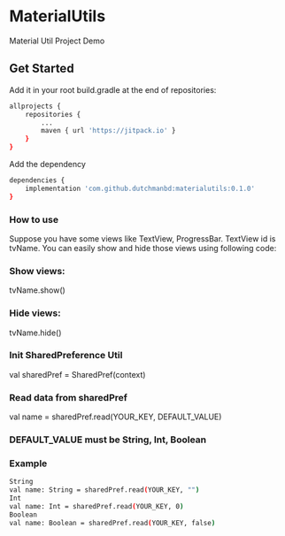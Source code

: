 # MaterialUtils
Material Util Project Demo

## Get Started
Add it in your root build.gradle at the end of repositories:

```bash
allprojects {
	repositories {
		...
		maven { url 'https://jitpack.io' }	
	}
}
```
Add the dependency

```bash
dependencies {
	implementation 'com.github.dutchmanbd:materialutils:0.1.0'
}
```

### How to use

Suppose you have some views like TextView, ProgressBar. TextView id is tvName.
You can easily show and hide those views using following code:

### Show views:
tvName.show()

### Hide views:
tvName.hide()

### Init SharedPreference Util
val sharedPref = SharedPref(context)

### Read data from sharedPref

val name = sharedPref.read(YOUR_KEY, DEFAULT_VALUE) 

### DEFAULT_VALUE must be String, Int, Boolean

### Example
```bash
String
val name: String = sharedPref.read(YOUR_KEY, "")
Int
val name: Int = sharedPref.read(YOUR_KEY, 0)
Boolean
val name: Boolean = sharedPref.read(YOUR_KEY, false)
```
